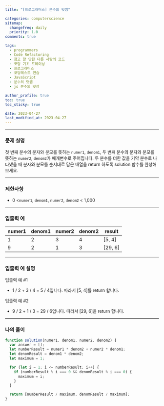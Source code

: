 ```yaml
---
title: "[프로그래머스] 분수의 덧셈"

categories: computerscience
sitemap:
  changefreq: daily
  priority: 1.0
comments: true

tags:
  - programmers
  - Code Refactoring
  - 참고 할 만한 다른 사람의 코드
  - 코딩 기초 트레이닝
  - 프로그래머스
  - 코딩테스트 연습
  - JavaScript
  - 분수의 덧셈
  - js 분수의 덧셈

author_profile: true
toc: true
toc_sticky: true

date: 2023-04-27
last_modified_at: 2023-04-27
---
```


---

### 문제 설명

첫 번째 분수의 분자와 분모를 뜻하는 `numer1`, `denom1`, 두 번째 분수의 분자와 분모를 뜻하는 `numer2`, `denom2`가 매개변수로 주어집니다. 두 분수를 더한 값을 기약 분수로 나타냈을 때 분자와 분모를 순서대로 담은 배열을 return 하도록 solution 함수를 완성해보세요.

---

### 제한사항

- 0 <`numer1`, `denom1`, `numer2`, `denom2` < 1,000

---

### 입출력 예

| numer1 | denom1 | numer2 | denom2 | result  |
| ------ | ------ | ------ | ------ | ------- |
| 1      | 2      | 3      | 4      | [5, 4]  |
| 9      | 2      | 1      | 3      | [29, 6] |

---

### **입출력 예 설명**

입출력 예 #1

- 1 / 2 + 3 / 4 = 5 / 4입니다. 따라서 [5, 4]를 return 합니다.

입출력 예 #2

- 9 / 2 + 1 / 3 = 29 / 6입니다. 따라서 [29, 6]을 return 합니다.

---

### 나의 풀이

```jsx
function solution(numer1, denom1, numer2, denom2) {
  var answer = [];
  let numberResult = numer1 * denom2 + numer2 * denom1;
  let denomResult = denom1 * denom2;
  let maximum = 1;

  for (let i = 1; i <= numberResult; i++) {
    if (numberResult % i === 0 && denomResult % i === 0) {
      maximum = i;
    }
  }

  return [numberResult / maximum, denomResult / maximum];
}
```
